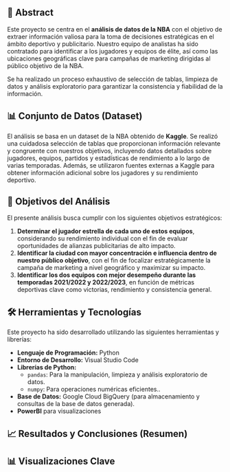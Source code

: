 ## 📝 Abstract

Este proyecto se centra en el **análisis de datos de la NBA** con el objetivo de extraer información valiosa para la toma de decisiones estratégicas en el ámbito deportivo y publicitario. Nuestro equipo de analistas ha sido contratado para identificar a los jugadores y equipos de élite, así como las ubicaciones geográficas clave para campañas de marketing dirigidas al público objetivo de la NBA.

Se ha realizado un proceso exhaustivo de selección de tablas, limpieza de datos y análisis exploratorio para garantizar la consistencia y fiabilidad de la información.

## 📊 Conjunto de Datos (Dataset)

El análisis se basa en un dataset de la NBA obtenido de **Kaggle**. Se realizó una cuidadosa selección de tablas que proporcionan información relevante y congruente con nuestros objetivos, incluyendo datos detallados sobre jugadores, equipos, partidos y estadísticas de rendimiento a lo largo de varias temporadas. Además, se utilizaron fuentes externas a Kaggle para obtener información adicional sobre los jugadores y su rendimiento deportivo.

## 🎯 Objetivos del Análisis

El presente análisis busca cumplir con los siguientes objetivos estratégicos:

1. **Determinar el jugador estrella de cada uno de estos equipos**, considerando su rendimiento individual con el fin de evaluar oportunidades de alianzas publicitarias de alto impacto.
2. **Identificar la ciudad con mayor concentración e influencia dentro de nuestro público objetivo**, con el fin de focalizar estratégicamente la campaña de marketing a nivel geográfico y maximizar su impacto.
3. **Identificar los dos equipos con mejor desempeño durante las temporadas 2021/2022 y 2022/2023**, en función de métricas deportivas clave como victorias, rendimiento y consistencia general.

## 🛠️ Herramientas y Tecnologías

Este proyecto ha sido desarrollado utilizando las siguientes herramientas y librerías:

- **Lenguaje de Programación:** Python
- **Entorno de Desarrollo:** Visual Studio Code
- **Librerías de Python:**
    - `pandas`: Para la manipulación, limpieza y análisis exploratorio de datos.
    - `numpy`: Para operaciones numéricas eficientes..
- **Base de Datos:** Google Cloud BigQuery (para almacenamiento y consultas de la base de datos generada).
- **PowerBI** para visualizaciones

## 📈 Resultados y Conclusiones (Resumen)

## 📊 Visualizaciones Clave
